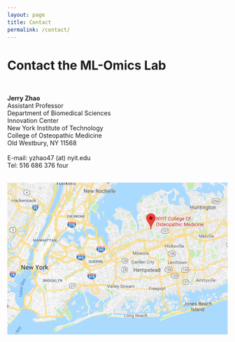 ```yaml
---
layout: page
title: Contact
permalink: /contact/
--- 
```


# Contact the ML-Omics Lab<br>
 <br>
 
**Jerry Zhao**<br>
Assistant Professor<br>
Department of Biomedical Sciences<br>
Innovation Center<br>
New York Institute of Technology<br>
College of Osteopathic Medicine<br>
Old Westbury, NY 11568<br>
 <br>
E-mail: yzhao47 (at) nyit.edu<br>
Tel: 516 686 376 four<br>
 <br>

<img width="800" src="/img/ML_Omics_Lab_googlemap_1.png" data-action="zoom">



